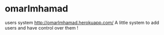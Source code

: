 # omarlmhamad
users system
http://omarlmhamad.herokuapp.com/
A little system to add users and have control over them ! 
